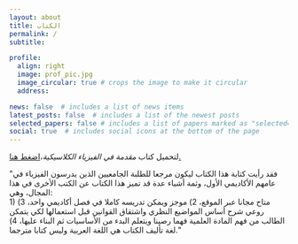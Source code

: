 ```yaml
---
layout: about
title: الكتاب
permalink: /
subtitle: 

profile:
  align: right
  image: prof_pic.jpg
  image_circular: true # crops the image to make it circular
  address:

news: false  # includes a list of news items
latest_posts: false  # includes a list of the newest posts
selected_papers: false # includes a list of papers marked as "selected={true}"
social: true  # includes social icons at the bottom of the page
---
```


 
  لتحميل كتاب _مقدمة في الفيزياء الكلاسيكية_،[اضغط هنا.](https://ahmed-alkharusi.github.io)
  
 "فقد رأيت كتابة هذا الكتاب ليكون مرجعا للطلبة الجامعيين الذين يدرسون الفيزياء في عامهم الأكاديمي الأول، وثمة أشياء عدة  قد تميز هذا الكتاب عن الكتب الأخرى في هذا المجال، وهي: \
       1) متاح مجانا عبر الموقع، 
       2) موجز ويمكن تدريسه كاملا في فصل أكاديمي واحد،
       3) روعي شرح أساس المواضيع النظري واشتقاق القوانين قبل استعمالها لكي يتمكن الطالب من فهم المادة العلمية فهما رصينا ويتعلم البدء من الأساسيات ثم البناء عليها، 
       4) لغة تأليف الكتاب هي اللغة العربية وليس كتابا مترجما." 
     



